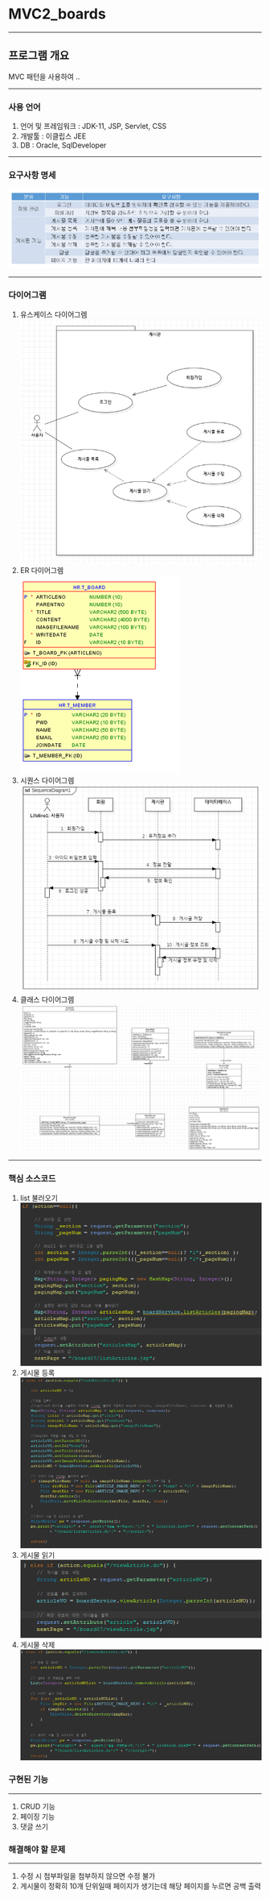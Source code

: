 # MVC2_boards
***
## 프로그램 개요
MVC 패턴을 사용하여 ..

***
### 사용 언어
1. 언어 및 프레임워크 : JDK-11, JSP, Servlet, CSS
2. 개발툴 : 이클립스 JEE
3. DB : Oracle, SqlDeveloper

***
### 요구사항 명세<br/>
![CreatePlan](./img/require.png)

***
### 다이어그램<br/>
1. 유스케이스 다이어그렘<br/>
![CreatePlan](./img/usecase.png)
2. ER 다이어그렘<br/>
![CreatePlan](./img/erd.png)
3. 시퀀스 다이어그렘<br/>
![CreatePlan](./img/seq.png)
4. 클래스 다이어그렘<br/>
![CreatePlan](./img/class.png)

***
### 핵심 소스코드
1. list 불러오기 <br/>
![CreatePlan](./img/list.PNG)
2. 게시물 등록 <br/>
![CreatePlan](./img/add.PNG)
3. 게시물 읽기 <br/>
![CreatePlan](./img/view.PNG)
4. 게시물 삭제 <br/>
![CreatePlan](./img/remove.PNG)

### 구현된 기능
*** 
1. CRUD 기능
2. 페이징 기능
3. 댓글 쓰기

### 해결해야 할 문제
***
1. 수정 시 첨부파일을 첨부하지 않으면 수정 불가
2. 게시물이 정확히 10개 단위일때 페이지가 생기는데 해당 페이지를 누르면 공백 출력